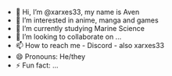 - 👋 Hi, I’m @xarxes33, my name is Aven
- 👀 I’m interested in anime, manga and games
- 🌱 I’m currently studying Marine Science
- 💞️ I’m looking to collaborate on ...
- 📫 How to reach me - Discord - also xarxes33
- 😄 Pronouns: He/they
- ⚡ Fun fact: ...

<!---
xarxes33/xarxes33 is a ✨ special ✨ repository because its `README.md` (this file) appears on your GitHub profile.
You can click the Preview link to take a look at your changes.
--->
